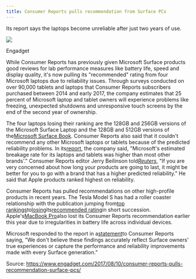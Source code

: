 ```yaml
---
title: Consumer Reports pulls recommendation from Surface PCs
---
```


Its report says the laptops become unreliable after just two years of use.

![](https://o.aolcdn.com/images/dims?quality=100&image_uri=http%3A%2F%2Fo.aolcdn.com%2Fhss%2Fstorage%2Fmidas%2F20520eebf65e0c793fc7066e5a308be3%2F205556885%2Fsurface-ed.jpg&client=cbc79c14efcebee57402&signature=a584971abbe4ed21e3565ccfb48de03c35a99f89)

Engadget

While Consumer Reports has previously given Microsoft Surface products good reviews for lab performance measures like battery life, speed and display quality, it's now pulling its "recommended" rating from four Microsoft laptops due to reliability issues. Through surveys conducted on over 90,000 tablets and laptops that Consumer Reports subscribers purchased between 2014 and early 2017, the company estimates that 25 percent of Microsoft laptop and tablet owners will experience problems like freezing, unexpected shutdowns and unresponsive touch screens by the end of the second year of ownership.

The four laptops losing their ranking are the 128GB and 256GB versions of the Microsoft Surface Laptop and the 128GB and 512GB versions of the[Microsoft Surface Book](https://www.engadget.com/2016/12/03/surface-book-2016-mini-review/). Consumer Reports also said that it couldn't recommend any other Microsoft laptops or tablets because of the predicted reliability problems. In its[report](https://www.consumerreports.org/laptop-computers/microsoft-surface-laptops-and-tablets-not-recommended-by-consumer-reports/), the company said, "Microsoft's estimated breakage rate for its laptops and tablets was higher than most other brands'." Consumer Reports editor Jerry Beilinson told[_Reuters_](http://www.reuters.com/article/us-microsoft-surface-idUSKBN1AQ1EP?feedType=RSS&feedName=technologyNews&utm_source=feedburner&utm_medium=feed&utm_campaign=Feed%3A+reuters%2FtechnologyNews+%28Reuters+Technology+News%29), "If you are very concerned about how long your products are going to last, it might be better for you to go with a brand that has a higher predicted reliability." He said that Apple products ranked highest on reliability.

Consumer Reports has pulled recommendations on other high-profile products in recent years. The Tesla Model S has had a roller coaster relationship with the publication jumping from[top rankings](https://www.engadget.com/2014/02/25/tesla-model-s-top-pick/)to[losing](https://www.engadget.com/2015/10/20/consumer-reports-tesla-model-s-reliability/)its[recommended rating](https://www.engadget.com/2017/04/26/tesla-loses-consumer-reports-top-rating/)in short succession. Apple's[MacBook Pro](https://www.engadget.com/2017/01/13/macbook-pro-battery-issues-will-be-solved-in-a-software-update/)also lost its Consumer Reports recommendation earlier this year due to irregularities in battery life across individual devices.

Microsoft responded to the report in a[statement](https://www.consumerreports.org/laptop-computers/microsoft-surface-laptops-and-tablets-not-recommended-by-consumer-reports/)to Consumer Reports saying, "We don't believe these findings accurately reflect Surface owners' true experiences or capture the performance and reliability improvements made with every Surface generation."

Source: https://www.engadget.com/2017/08/10/consumer-reports-pulls-recommendation-surface-pcs/

